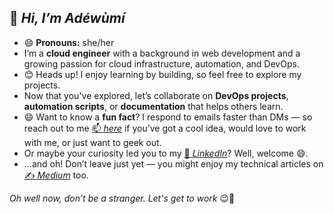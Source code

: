 ## 👋 _Hi, I’m Adéwùmí_  
- 😄 **Pronouns:** she/her  
- I’m a **cloud engineer** with a background in web development and a growing passion for cloud infrastructure, automation, and DevOps.  
- 😊 Heads up! I enjoy learning by building, so feel free to explore my projects.
- Now that you've explored, let’s collaborate on **DevOps projects**, **automation scripts**, or **documentation** that helps others learn.  
- 😄 Want to know a **fun fact**? I respond to emails faster than DMs — so reach out to me [📫 _here_](mailto:adewumi0110@gmail.com) if you’ve got a cool idea, would love to work with me, or just want to geek out.  
- Or maybe your curiosity led you to my [💼 _LinkedIn_](https://www.linkedin.com/in/adewumi-ajibade)? Well, welcome 😄.  
- …and oh! Don’t leave just yet — you might enjoy my technical articles on [✍️ _Medium_](https://medium.com/@Adewuumii) too.  


_Oh well now, don’t be a stranger. Let's get to work_ 😉🚀


  

<!---
Adewuumii/Adewuumii is a ✨ special ✨ repository because its `README.md` (this file) appears on your GitHub profile.
You can click the Preview link to take a look at your changes.
--->
